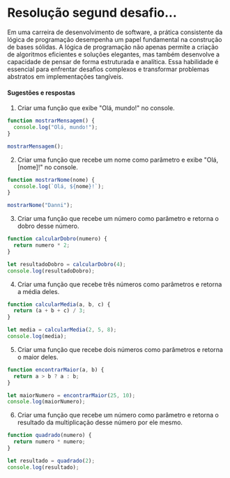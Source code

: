 # Resolução segund desafio...

Em uma carreira de desenvolvimento de software, a prática consistente da lógica de programação desempenha um papel fundamental na construção de bases sólidas. A lógica de programação não apenas permite a criação de algoritmos eficientes e soluções elegantes, mas também desenvolve a capacidade de pensar de forma estruturada e analítica. Essa habilidade é essencial para enfrentar desafios complexos e transformar problemas abstratos em implementações tangíveis. 

#### Sugestões e respostas

1) Criar uma função que exibe "Olá, mundo!" no console.

```js 
function mostrarMensagem() {
  console.log("Olá, mundo!");
}

mostrarMensagem();
```

2) Criar uma função que recebe um nome como parâmetro e exibe "Olá, [nome]!" no console.

```js
function mostrarNome(nome) {
  console.log(`Olá, ${nome}!`);
}

mostrarNome("Danni");
```


3) Criar uma função que recebe um número como parâmetro e retorna o dobro desse número.

```js 
function calcularDobro(numero) {
  return numero * 2;
}

let resultadoDobro = calcularDobro(4);
console.log(resultadoDobro);
```

4) Criar uma função que recebe três números como parâmetros e retorna a média deles.

```js
function calcularMedia(a, b, c) {
  return (a + b + c) / 3;
}

let media = calcularMedia(2, 5, 8);
console.log(media);
```

5) Criar uma função que recebe dois números como parâmetros e retorna o maior deles.

```js 
function encontrarMaior(a, b) {
  return a > b ? a : b;
}

let maiorNumero = encontrarMaior(25, 10);
console.log(maiorNumero);
```

6) Criar uma função que recebe um número como parâmetro e retorna o resultado da multiplicação desse número por ele mesmo.

```js 
function quadrado(numero) {
  return numero * numero;
}

let resultado = quadrado(2);
console.log(resultado); 
```
